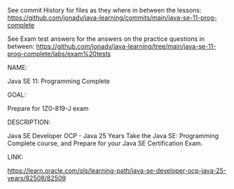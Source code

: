 See commit History for files as they where in between the lessons: https://github.com/jonadv/java-learning/commits/main/java-se-11-prog-complete

See Exam test answers for the answers on the practice questions in between: https://github.com/jonadv/java-learning/tree/main/java-se-11-prog-complete/labs/exam%20tests

NAME: 

Java SE 11: Programming Complete

GOAL:

Prepare for 1Z0-819-J exam

DESCRIPTION:

Java SE Developer OCP - Java 25 Years
Take the Java SE: Programming Complete course, and Prepare for your Java SE Certification Exam.

LINK: 

https://learn.oracle.com/ols/learning-path/java-se-developer-ocp-java-25-years/82508/82509
